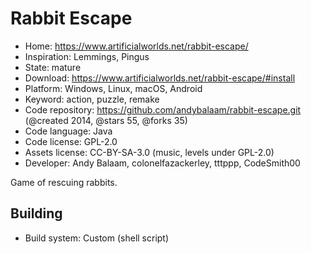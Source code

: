 # Rabbit Escape

- Home: https://www.artificialworlds.net/rabbit-escape/
- Inspiration: Lemmings, Pingus
- State: mature
- Download: https://www.artificialworlds.net/rabbit-escape/#install
- Platform: Windows, Linux, macOS, Android
- Keyword: action, puzzle, remake
- Code repository: https://github.com/andybalaam/rabbit-escape.git (@created 2014, @stars 55, @forks 35)
- Code language: Java
- Code license: GPL-2.0
- Assets license: CC-BY-SA-3.0 (music, levels under GPL-2.0)
- Developer: Andy Balaam, colonelfazackerley, tttppp, CodeSmith00

Game of rescuing rabbits.

## Building

- Build system: Custom (shell script)
